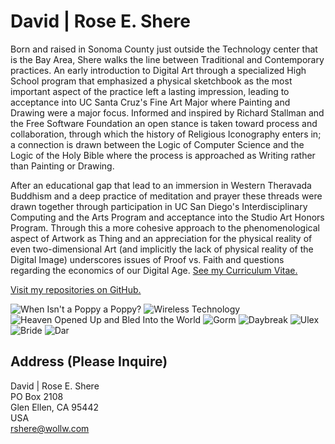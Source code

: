 # David | Rose E. Shere

Born and raised in Sonoma County just outside the Technology center that is the Bay Area, Shere walks the line between Traditional and Contemporary practices. An early introduction to Digital Art through a specialized High School program that emphasized a physical sketchbook as the most important aspect of the practice left a lasting impression, leading to acceptance into UC Santa Cruz's Fine Art Major where Painting and Drawing were a major focus. Informed and inspired by Richard Stallman and the Free Software Foundation an open stance is taken toward process and collaboration, through which the history of Religious Iconography enters in; a connection is drawn between the Logic of Computer Science and the Logic of the Holy Bible where the process is approached as Writing rather than Painting or Drawing.

After an educational gap that lead to an immersion in Western Theravada Buddhism and a deep practice of meditation and prayer these threads were drawn together through participation in UC San Diego's Interdisciplinary Computing and the Arts Program and acceptance into the Studio Art Honors Program. Through this a more cohesive approach to the phenomenological aspect of Artwork as Thing and an appreciation for the physical reality of even two-dimensional Art (and implicitly the lack of physical reality of the Digital Image) underscores issues of Proof vs. Faith and questions regarding the economics of our Digital Age.
[See my Curriculum Vitae.](CV.md)

[Visit my repositories on GitHub.](https://github.com/Wollw)

![When Isn't a Poppy a Poppy?](img/when_isnt_a_poppy_a_poppy.jpg)
![Wireless Technology](img/wireless_technology.jpg)
![Heaven Opened Up and Bled Into the World](img/heaven_opened_up_and_bled_into_the_world.jpg)
![Gorm](img/gorm.jpg)
![Daybreak](img/daybreak.jpg)
![Ulex](img/ulex.jpg)
![Bride](img/bride.jpg)
![Dar](img/dar.jpg)

## Address (Please Inquire)
David | Rose E. Shere<br>
PO Box 2108<br>
Glen Ellen, CA 95442<br>
USA<br>
rshere@wollw.com
